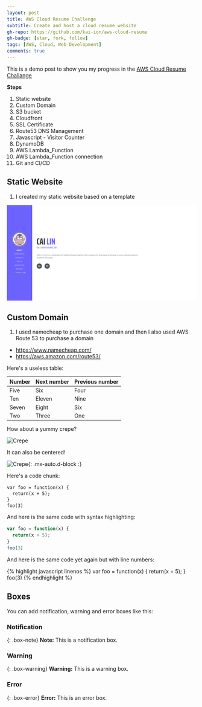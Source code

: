 ```yaml
---
layout: post
title: AWS Cloud Resume Challenge
subtitle: Create and host a cloud resume website
gh-repo: https://github.com/kai-ion/aws-cloud-resume
gh-badge: [star, fork, follow]
tags: [AWS, Cloud, Web Development]
comments: true
---
```


This is a demo post to show you my progress in the [AWS Cloud Resume Challange](https://cloudresumechallenge.dev/docs/the-challenge/aws/)

**Steps**

1. Static website
2. Custom Domain
3. S3 bucket
4. Cloudfront
5. SSL Certificate
6. Route53 DNS Management
7. Javascript - Visitor Counter
8. DynamoDB
9. AWS Lambda_Function
10. AWS Lambda_Function connection
11. Git and CI/CD

## Static Website

1. I created my static website based on a template

![website](/assets/img/img-AWS-Cloud-Resume/website.PNG)

## Custom Domain

1. I used namecheap to purchase one domain and then I also used AWS Route 53 to purchase a domain
- https://www.namecheap.com/
- https://aws.amazon.com/route53/ 


Here's a useless table:

| Number | Next number | Previous number |
| :------ |:--- | :--- |
| Five | Six | Four |
| Ten | Eleven | Nine |
| Seven | Eight | Six |
| Two | Three | One |


How about a yummy crepe?

![Crepe](https://s3-media3.fl.yelpcdn.com/bphoto/cQ1Yoa75m2yUFFbY2xwuqw/348s.jpg)

It can also be centered!

![Crepe](https://s3-media3.fl.yelpcdn.com/bphoto/cQ1Yoa75m2yUFFbY2xwuqw/348s.jpg){: .mx-auto.d-block :}

Here's a code chunk:

~~~
var foo = function(x) {
  return(x + 5);
}
foo(3)
~~~

And here is the same code with syntax highlighting:

```javascript
var foo = function(x) {
  return(x + 5);
}
foo(3)
```

And here is the same code yet again but with line numbers:

{% highlight javascript linenos %}
var foo = function(x) {
  return(x + 5);
}
foo(3)
{% endhighlight %}

## Boxes
You can add notification, warning and error boxes like this:

### Notification

{: .box-note}
**Note:** This is a notification box.

### Warning

{: .box-warning}
**Warning:** This is a warning box.

### Error

{: .box-error}
**Error:** This is an error box.
